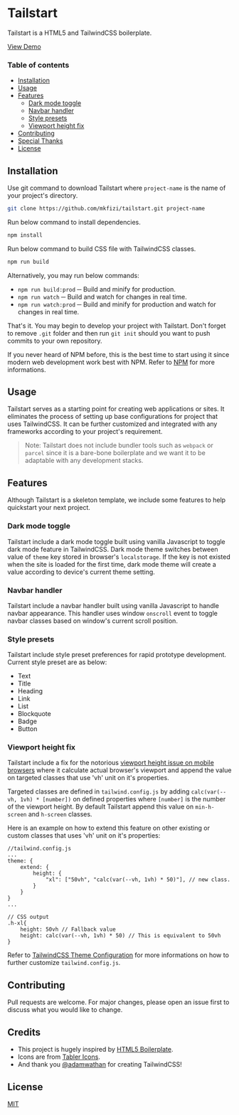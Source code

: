 # Tailstart

Tailstart is a HTML5 and TailwindCSS boilerplate.

[View Demo](https://mkfizi.github.io/tailstart)

### Table of contents
* [Installation](#installation)
* [Usage](#usage)
* [Features](#features)
    * [Dark mode toggle](#dark-mode-toggle)
    * [Navbar handler](#navbar-handler)
    * [Style presets](#style-presets)
    * [Viewport height fix](#viewport-height-fix)
* [Contributing](#contributing)
* [Special Thanks](#special-thanks)
* [License](#license)

## Installation

Use git command to download Tailstart where `project-name` is the name of your project's directory.
```bash 
git clone https://github.com/mkfizi/tailstart.git project-name
```

Run below command to install dependencies.
```bash
npm install
```

Run below command to build CSS file with TailwindCSS classes.
```bash
npm run build
```

Alternatively, you may run below commands:
* `npm run build:prod` ─ Build and minify for production.
* `npm run watch` ─ Build and watch for changes in real time.
* `npm run watch:prod` ─ Build and minify for production and watch for changes in real time.

That's it. You may begin to develop your project with Tailstart. Don't forget to remove `.git` folder and then run `git init` should you want to push commits to your own repository.

If you never heard of NPM before, this is the best time to start using it since modern web development work best with NPM. Refer to [NPM](https://www.npmjs.com/) for more informations.

## Usage

Tailstart serves as a starting point for creating web applications or sites. It eliminates the process of setting up base configurations for project that uses TailwindCSS. It can be further customized and integrated with any frameworks according to your project's requirement. 

>Note:
Tailstart does not include bundler tools such as `webpack` or `parcel` since it is a bare-bone boilerplate and we want it to be adaptable with any development stacks.

## Features

Although Tailstart is a skeleton template, we include some features to help quickstart your next project.

### Dark mode toggle

Tailstart include a dark mode toggle built using vanilla Javascript to toggle dark mode feature in TailwindCSS. Dark mode theme switches between value of `theme` key stored in browser's `localstorage`. If the key is not existed when the site is loaded for the first time, dark mode theme will create a value according to device's current theme setting.

### Navbar handler

Tailstart include a navbar handler built using vanilla Javascript to handle navbar appearance. This handler uses window `onscroll` event to toggle navbar classes based on window's current scroll position.

### Style presets

Tailstart include style preset preferences for rapid prototype development. Current style preset are as below:
* Text
* Title
* Heading
* Link
* List
* Blockquote
* Badge
* Button

### Viewport height fix

Tailstart include a fix for the notorious [viewport height issue on mobile browsers](https://stackoverflow.com/questions/37112218/css3-100vh-not-constant-in-mobile-browser) where it calculate actual browser's viewport and append the value on targeted classes that use 'vh' unit on it's properties.

Targeted classes are defined in `tailwind.config.js` by adding `calc(var(--vh, 1vh) * [number])` on defined properties where `[number]` is the number of the viewport height. By default Tailstart append this value on `min-h-screen` and `h-screen` classes.

Here is an example on how to extend this feature on other existing or custom classes that uses 'vh' unit on it's properties:

```
//tailwind.config.js
...
theme: {
    extend: {
        height: {
            "xl": ["50vh", "calc(var(--vh, 1vh) * 50)"], // new class.
        }
    }
}
...

// CSS output
.h-xl{
    height: 50vh // Fallback value
    height: calc(var(--vh, 1vh) * 50) // This is equivalent to 50vh
}
```

Refer to [TailwindCSS Theme Configuration](https://tailwindcss.com/docs/theme) for more informations on how to further customize `tailwind.config.js`.

## Contributing

Pull requests are welcome. For major changes, please open an issue first to discuss what you would like to change.

## Credits

* This project is hugely inspired by [HTML5 Boilerplate](https://github.com/h5bp/html5-boilerplate).
* Icons are from [Tabler Icons](https://tablericons.com/).
* And thank you [@adamwathan](https://twitter.com/adamwathan) for creating TailwindCSS!

## License
[MIT](https://github.com/mkfizi/tailstart/blob/main/LICENSE)
